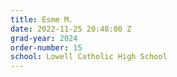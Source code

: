 ```yaml
---
title: Esme M.
date: 2022-11-25 20:48:00 Z
grad-year: 2024
order-number: 15
school: Lowell Catholic High School
---
```


